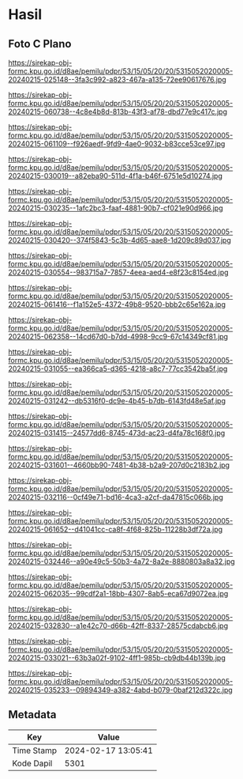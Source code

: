 # Hasil

## Foto C Plano

https://sirekap-obj-formc.kpu.go.id/d8ae/pemilu/pdpr/53/15/05/20/20/5315052020005-20240215-025148--3fa3c992-a823-467a-a135-72ee90617676.jpg

https://sirekap-obj-formc.kpu.go.id/d8ae/pemilu/pdpr/53/15/05/20/20/5315052020005-20240215-060738--4c8e4b8d-813b-43f3-af78-dbd77e9c417c.jpg

https://sirekap-obj-formc.kpu.go.id/d8ae/pemilu/pdpr/53/15/05/20/20/5315052020005-20240215-061109--f926aedf-9fd9-4ae0-9032-b83cce53ce97.jpg

https://sirekap-obj-formc.kpu.go.id/d8ae/pemilu/pdpr/53/15/05/20/20/5315052020005-20240215-030019--a82eba90-511d-4f1a-b46f-6751e5d10274.jpg

https://sirekap-obj-formc.kpu.go.id/d8ae/pemilu/pdpr/53/15/05/20/20/5315052020005-20240215-030235--1afc2bc3-faaf-4881-90b7-cf021e90d966.jpg

https://sirekap-obj-formc.kpu.go.id/d8ae/pemilu/pdpr/53/15/05/20/20/5315052020005-20240215-030420--374f5843-5c3b-4d65-aae8-1d209c89d037.jpg

https://sirekap-obj-formc.kpu.go.id/d8ae/pemilu/pdpr/53/15/05/20/20/5315052020005-20240215-030554--983715a7-7857-4eea-aed4-e8f23c8154ed.jpg

https://sirekap-obj-formc.kpu.go.id/d8ae/pemilu/pdpr/53/15/05/20/20/5315052020005-20240215-061416--f1a152e5-4372-49b8-9520-bbb2c65e162a.jpg

https://sirekap-obj-formc.kpu.go.id/d8ae/pemilu/pdpr/53/15/05/20/20/5315052020005-20240215-062358--14cd67d0-b7dd-4998-9cc9-67c14349cf81.jpg

https://sirekap-obj-formc.kpu.go.id/d8ae/pemilu/pdpr/53/15/05/20/20/5315052020005-20240215-031055--ea366ca5-d365-4218-a8c7-77cc3542ba5f.jpg

https://sirekap-obj-formc.kpu.go.id/d8ae/pemilu/pdpr/53/15/05/20/20/5315052020005-20240215-031242--db5316f0-dc9e-4b45-b7db-6143fd48e5af.jpg

https://sirekap-obj-formc.kpu.go.id/d8ae/pemilu/pdpr/53/15/05/20/20/5315052020005-20240215-031415--24577dd6-8745-473d-ac23-d4fa78c168f0.jpg

https://sirekap-obj-formc.kpu.go.id/d8ae/pemilu/pdpr/53/15/05/20/20/5315052020005-20240215-031601--4660bb90-7481-4b38-b2a9-207d0c2183b2.jpg

https://sirekap-obj-formc.kpu.go.id/d8ae/pemilu/pdpr/53/15/05/20/20/5315052020005-20240215-032116--0cf49e71-bd16-4ca3-a2cf-da47815c066b.jpg

https://sirekap-obj-formc.kpu.go.id/d8ae/pemilu/pdpr/53/15/05/20/20/5315052020005-20240215-061652--d41041cc-ca8f-4f68-825b-11228b3df72a.jpg

https://sirekap-obj-formc.kpu.go.id/d8ae/pemilu/pdpr/53/15/05/20/20/5315052020005-20240215-032446--a90e49c5-50b3-4a72-8a2e-8880803a8a32.jpg

https://sirekap-obj-formc.kpu.go.id/d8ae/pemilu/pdpr/53/15/05/20/20/5315052020005-20240215-062035--99cdf2a1-18bb-4307-8ab5-eca67d9072ea.jpg

https://sirekap-obj-formc.kpu.go.id/d8ae/pemilu/pdpr/53/15/05/20/20/5315052020005-20240215-032830--a1e42c70-d66b-42ff-8337-28575cdabcb6.jpg

https://sirekap-obj-formc.kpu.go.id/d8ae/pemilu/pdpr/53/15/05/20/20/5315052020005-20240215-033021--63b3a02f-9102-4ff1-985b-cb9db44b139b.jpg

https://sirekap-obj-formc.kpu.go.id/d8ae/pemilu/pdpr/53/15/05/20/20/5315052020005-20240215-035233--09894349-a382-4abd-b079-0baf212d322c.jpg


## Metadata

| Key        | Value               |
| ---------- | ------------------- |
| Time Stamp | 2024-02-17 13:05:41 |
| Kode Dapil | 5301                |



